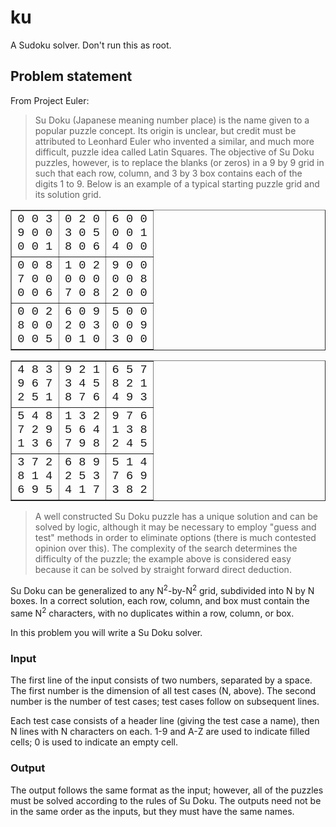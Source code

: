 # ku
A Sudoku solver. Don't run this as root.

## Problem statement
From Project Euler:

> Su Doku (Japanese meaning number place) is the name given to a popular puzzle
> concept. Its origin is unclear, but credit must be attributed to
> Leonhard Euler who invented a similar, and much more difficult, puzzle idea
> called Latin Squares. The objective of Su Doku puzzles, however, is to replace
> the blanks (or zeros) in a 9 by 9 grid in such that each row, column, and
> 3 by 3 box contains each of the digits 1 to 9. Below is an example of a
> typical starting puzzle grid and its solution grid.

<table cellpadding="5" cellspacing="0" border="1"><tbody><tr><td
style="font-family:'courier new';font-size:14pt;">0 0 3<br>9 0 0<br>0 0 1</td>
<td style="font-family:'courier new';font-size:14pt;">0 2 0<br>3 0 5<br>8 0
6</td>
<td style="font-family:'courier new';font-size:14pt;">6 0 0<br>0 0 1<br>4 0
0</td>
</tr><tr><td style="font-family:'courier new';font-size:14pt;">0 0 8<br>7 0
0<br>0 0 6</td>
<td style="font-family:'courier new';font-size:14pt;">1 0 2<br>0 0 0<br>7 0
8</td>
<td style="font-family:'courier new';font-size:14pt;">9 0 0<br>0 0 8<br>2 0
0</td>
</tr><tr><td style="font-family:'courier new';font-size:14pt;">0 0 2<br>8 0
0<br>0 0 5</td>
<td style="font-family:'courier new';font-size:14pt;">6 0 9<br>2 0 3<br>0 1
0</td>
<td style="font-family:'courier new';font-size:14pt;">5 0 0<br>0 0 9<br>3 0
0</td>
</tr></tbody></table>

<table cellpadding="5" cellspacing="0" border="1"><tbody><tr><td
style="font-family:'courier new';font-size:14pt;">4 8 3<br>9 6 7<br>2 5 1</td>
<td style="font-family:'courier new';font-size:14pt;">9 2 1<br>3 4 5<br>8 7
6</td>
<td style="font-family:'courier new';font-size:14pt;">6 5 7<br>8 2 1<br>4 9
3</td>
</tr><tr><td style="font-family:'courier new';font-size:14pt;">5 4 8<br>7 2
9<br>1 3 6</td>
<td style="font-family:'courier new';font-size:14pt;">1 3 2<br>5 6 4<br>7 9
8</td>
<td style="font-family:'courier new';font-size:14pt;">9 7 6<br>1 3 8<br>2 4
5</td>
</tr><tr><td style="font-family:'courier new';font-size:14pt;">3 7 2<br>8 1
4<br>6 9 5</td>
<td style="font-family:'courier new';font-size:14pt;">6 8 9<br>2 5 3<br>4 1
7</td>
<td style="font-family:'courier new';font-size:14pt;">5 1 4<br>7 6 9<br>3 8
2</td>
</tr></tbody></table>


> A well constructed Su Doku puzzle has a unique solution and can be solved by
> logic, although it may be necessary to employ "guess and test" methods in
> order to eliminate options (there is much contested opinion over this).
> The complexity of the search determines the difficulty of the puzzle;
> the example above is considered easy because it can be solved by straight
> forward direct deduction.

Su Doku can be generalized to any N<sup>2</sup>-by-N<sup>2</sup> grid,
subdivided into N by N boxes. In a correct solution, each row, column, and box
must contain the same N<sup>2</sup> characters, with no duplicates within a row,
column, or box.

In this problem you will write a Su Doku solver.

### Input
The first line of the input consists of two numbers, separated by a space.
The first number is the dimension of all test cases (N, above).
The second number is the number of test cases; test cases follow on subsequent
lines.

Each test case consists of a header line (giving the test case a name), then N
lines with N characters on each. 1-9 and A-Z are used to indicate filled cells;
0 is used to indicate an empty cell.

### Output
The output follows the same format as the input; however, all of the puzzles
must be solved according to the rules of Su Doku. The outputs need not be in the
same order as the inputs, but they must have the same names.
